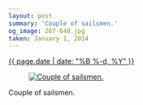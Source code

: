 ```yaml
---
layout: post
summary: 'Couple of sailsmen.'
og_image: 267-640.jpg
taken: January 1, 2014
---
```


<div class="post">
 <time>
  <a href="/267">
   {{ page.date | date: "%B %-d, %Y" }}
  </a>
 </time>
 <a href="/267">
  <figure data-taken="1/1/2014">
   <img alt="Couple of sailsmen." sizes="(min-width: 700px) 50vw, calc(100vw - 2rem)" src="{{ site.assets_url }}/267-320.jpg" srcset="{{ site.assets_url }}/267-640.jpg 640w, {{ site.assets_url }}/267-480.jpg 480w, {{ site.assets_url }}/267-320.jpg 320w, {{ site.assets_url }}/267-160.jpg 160w"/>
  </figure>
 </a>
 <span>
  Couple of sailsmen.
 </span>
</div>

